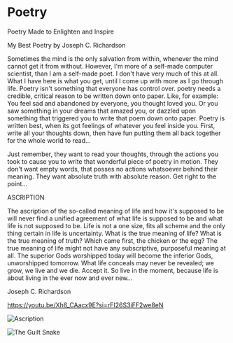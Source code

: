 # Poetry
Poetry Made to Enlighten and Inspire

My Best Poetry by Joseph C. Richardson

Sometimes the mind is the only salvation from within, whenever the mind cannot get it from without. However, I'm more of a self-made computer scientist, than I am a self-made poet. I don't have very much of this at all. What I have here is what you get, until I come up with more as I go through life. Poetry isn't something that everyone has control over. poetry needs a credible, critical reason to be written down onto paper. Like, for example: You feel sad and abandoned by everyone, you thought loved you. Or you saw something in your dreams that amazed you, or dazzled upon something that triggered you to write that poem down onto paper. Poetry is written best, when its got feelings of whatever you feel inside you. First, write all your thoughts down, then have fun putting them all back together for the whole world to read...

Just remember, they want to read your thoughts, through the actions you took to cause you to write that wonderful piece of poetry in motion. They don't want empty words, that posses no actions whatsoever behind their meaning. They want absolute truth with absolute reason. Get right to the point...

ASCRIPTION

The ascription of the so-called meaning of life and how it's supposed to be
will never find a unified agreement of what life is supposed to be and what
life is not supposed to be. Life is not a one size, fits all scheme and the only
thing certain in life is uncertainty. What is the true meaning of life? What is
the true meaning of truth? Which came first, the chicken or the egg? The true
meaning of life might not have any subscriptive, purposeful meaning at all.
The superior Gods worshipped today will become the inferior Gods, unworshipped
tomorrow. What life conceals may never be revealed; we grow, we live and
we die. Accept it. So live in the moment, because life is about living in the
ever now and ever new...

Joseph C. Richardson

https://youtu.be/Xh6_CAacx9E?si=rFI26S3iFF2we8eN

![Ascription](https://github.com/user-attachments/assets/6cae38f3-ba8f-4087-bdca-0ce9e1f981f3)

![The Guilt Snake](https://github.com/user-attachments/assets/14b1f51f-bb7d-442b-9b5f-17f08d16aac6)
